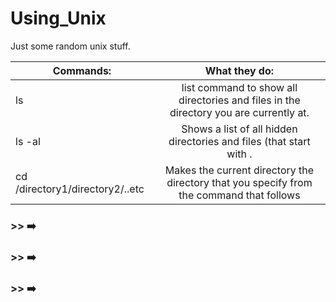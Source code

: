 # Using_Unix
Just some random unix stuff.


| Commands:      | What they do:|
| ------------- |:-------------:|
| ls            | list command to show all directories and files in the directory you are currently at. |
| ls -al      | Shows a list of all hidden directories and files (that start with . | e.x: .bash_history)      |
| cd /directory1/directory2/..etc | Makes the current directory the directory that you specify from the command that follows|


### >> :arrow_right:
### >> :arrow_right:
### >> :arrow_right:
